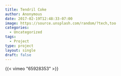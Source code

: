 ```yaml
---
title: Tendril Coke
author: Anonymous
date: 2017-02-19T12:48:33-07:00
image: https://source.unsplash.com/random/?tech,too
categories:
  - Uncategorized
tags:
  - Project
type: project
layout: single
draft: false
---
```


{{< vimeo "65928353" >}}
